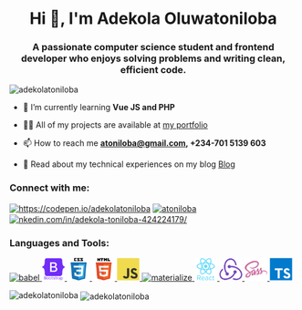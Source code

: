 <h1 align="center">Hi 👋, I'm Adekola Oluwatoniloba</h1>
<h3 align="center">A passionate computer science student and frontend developer who enjoys solving problems and writing clean, efficient code.</h3>

<p align="left"> <img src="https://komarev.com/ghpvc/?username=adekolatoniloba&label=Profile%20views&color=0e75b6&style=flat" alt="adekolatoniloba" /> </p>

- 🌱 I’m currently learning **Vue JS and PHP**

- 👨‍💻 All of my projects are available at [my portfolio](https://porfolio-latest.vercel.app)

- 📫 How to reach me **atoniloba@gmail.com, +234-701 5139 603**

- 📄 Read about my technical experiences on my blog [Blog](https://theadekolaexperience.hashnode.dev/)

<h3 align="left">Connect with me:</h3>
<p align="left">
<a href="https://codepen.io/https://codepen.io/adekolatoniloba" target="blank"><img align="center" src="https://raw.githubusercontent.com/rahuldkjain/github-profile-readme-generator/master/src/images/icons/Social/codepen.svg" alt="https://codepen.io/adekolatoniloba" height="30" width="40" /></a>
<a href="https://twitter.com/atoniloba" target="blank"><img align="center" src="https://raw.githubusercontent.com/rahuldkjain/github-profile-readme-generator/master/src/images/icons/Social/twitter.svg" alt="atoniloba" height="30" width="40" /></a>
<a href="https://linkedin.com/in/nkedin.com/in/adekola-toniloba-424224179/" target="blank"><img align="center" src="https://raw.githubusercontent.com/rahuldkjain/github-profile-readme-generator/master/src/images/icons/Social/linked-in-alt.svg" alt="nkedin.com/in/adekola-toniloba-424224179/" height="30" width="40" /></a>
</p>

<h3 align="left">Languages and Tools:</h3>
<p align="left"> <a href="https://babeljs.io/" target="_blank" rel="noreferrer"> <img src="https://www.vectorlogo.zone/logos/babeljs/babeljs-icon.svg" alt="babel" width="40" height="40"/> </a> <a href="https://getbootstrap.com" target="_blank" rel="noreferrer"> <img src="https://raw.githubusercontent.com/devicons/devicon/master/icons/bootstrap/bootstrap-plain-wordmark.svg" alt="bootstrap" width="40" height="40"/> </a> <a href="https://www.w3schools.com/css/" target="_blank" rel="noreferrer"> <img src="https://raw.githubusercontent.com/devicons/devicon/master/icons/css3/css3-original-wordmark.svg" alt="css3" width="40" height="40"/> </a> <a href="https://www.w3.org/html/" target="_blank" rel="noreferrer"> <img src="https://raw.githubusercontent.com/devicons/devicon/master/icons/html5/html5-original-wordmark.svg" alt="html5" width="40" height="40"/> </a> <a href="https://developer.mozilla.org/en-US/docs/Web/JavaScript" target="_blank" rel="noreferrer"> <img src="https://raw.githubusercontent.com/devicons/devicon/master/icons/javascript/javascript-original.svg" alt="javascript" width="40" height="40"/> </a> <a href="https://materializecss.com/" target="_blank" rel="noreferrer"> <img src="https://raw.githubusercontent.com/prplx/svg-logos/5585531d45d294869c4eaab4d7cf2e9c167710a9/svg/materialize.svg" alt="materialize" width="40" height="40"/> </a> <a href="https://reactjs.org/" target="_blank" rel="noreferrer"> <img src="https://raw.githubusercontent.com/devicons/devicon/master/icons/react/react-original-wordmark.svg" alt="react" width="40" height="40"/> </a> <a href="https://redux.js.org" target="_blank" rel="noreferrer"> <img src="https://raw.githubusercontent.com/devicons/devicon/master/icons/redux/redux-original.svg" alt="redux" width="40" height="40"/> </a> <a href="https://sass-lang.com" target="_blank" rel="noreferrer"> <img src="https://raw.githubusercontent.com/devicons/devicon/master/icons/sass/sass-original.svg" alt="sass" width="40" height="40"/> </a> <a href="https://www.typescriptlang.org/" target="_blank" rel="noreferrer"> <img src="https://raw.githubusercontent.com/devicons/devicon/master/icons/typescript/typescript-original.svg" alt="typescript" width="40" height="40"/> </a> </p>

<p><img align="left" src="https://github-readme-stats.vercel.app/api/top-langs?username=adekolatoniloba&show_icons=true&locale=en&layout=compact" alt="adekolatoniloba" /></p>

<p>&nbsp;<img align="center" src="https://github-readme-stats.vercel.app/api?username=adekolatoniloba&show_icons=true&locale=en" alt="adekolatoniloba" /></p>
